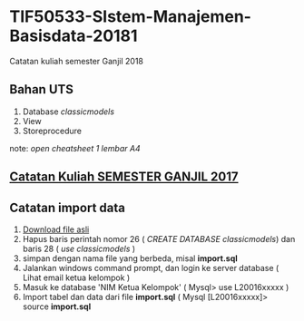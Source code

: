 # TIF50533-SIstem-Manajemen-Basisdata-20181
Catatan kuliah semester Ganjil 2018


## Bahan UTS

1. Database *classicmodels*
2. View 
3. Storeprocedure

note: *open cheatsheet 1 lembar A4*


## [Catatan Kuliah SEMESTER GANJIL 2017](https://github.com/handaga/Database-Management-System-2017)

##  Catatan import data 

1. [Download file asli](https://github.com/bana-handaga/TIF50533-SIstem-Manajemen-Basisdata-20181/blob/master/classicmodels.sql)
2. Hapus baris perintah nomor 26 ( *CREATE DATABASE classicmodels*) dan baris 28 ( *use classicmodels* ) 
3. simpan dengan nama file yang berbeda, misal  **import.sql**
4. Jalankan windows command prompt, dan login ke server database ( Lihat email ketua kelompok )
5. Masuk ke database 'NIM Ketua Kelompok' ( Mysql> use L20016xxxxx )
6. Import tabel dan data dari file **import.sql**   ( Mysql [L20016xxxxx]> source **import.sql** 

